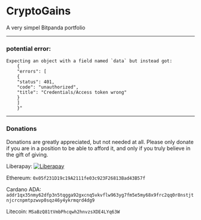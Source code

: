 # CryptoGains

A very simpel Bitpanda portfolio


---

### potential error:

    Expecting an object with a field named `data` but instead got:
        {
        "errors": [
        {
        "status": 401,
        "code": "unauthorized",
        "title": "Credentials/Access token wrong"
        }
        ]
        }"

---

### Donations

Donations are greatly appreciated, but not needed at all. Please only donate if you are in a position to be able to afford it, and only if you truly believe in the gift of giving.

Liberapay: [![Liberapay](https://liberapay.com/assets/widgets/donate.svg)](https://liberapay.com/kaeedo)

Ethereum: `0x05f231D19c19A2111fe03c923F26813Bad43B57f`

Cardano ADA: `addr1qx35nmy62dfp3n5tqgga92gxcnq5vkvflw963yg7fm5e5my68x9frc2qq0r8nstjtnjcrcnpmtpzwvp0sqz46y4ykrmqrd4dg9`

Litecoin: `MSaBzQ81tVmbPhcqwh2hnvzsXDE4LYq63W`